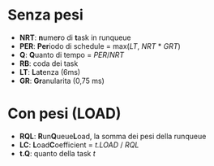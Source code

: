# Senza pesi

- **NRT**: **n**ume**r**o di **t**ask in runqueue
- **PER**: **Per**iodo di schedule = max(*LT*, *NRT* * *GRT*)
- **Q**: **Q**uanto di tempo = *PER*/*NRT*
- **RB**: coda dei task
- **LT**: **L**a**t**enza (6ms)
- **GR**: **Gr**anularita (0,75 ms)


# Con pesi (LOAD)

>

- **RQL**: **R**un**Q**ueue**L**oad, la somma dei pesi della runqueue
- **LC**: **L**oad**C**oefficient = *t.LOAD* / *RQL*
- **t.Q**: quanto della task *t*